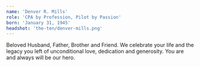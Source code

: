 ```yaml
---
name: 'Denver R. Mills'
role: 'CPA by Profession, Pilot by Passion'
born: 'January 31, 1945'
headshot: 'the-ten/denver-mills.png'
---
```


Beloved Husband, Father, Brother and Friend. We celebrate your life and the legacy you left of unconditional love, dedication and generosity. You are and always will be our hero.
